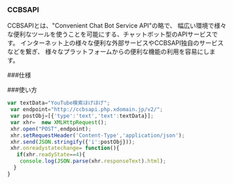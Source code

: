 ### CCBSAPI
CCBSAPIとは、"Convenient Chat Bot Service API"の略で、 幅広い環境で様々な便利なツールを使うことを可能にする、チャットボット型のAPIサービスです。
インターネット上の様々な便利な外部サービスやCCBSAPI独自のサービスなどを繋ぎ、 様々なプラットフォームからの便利な機能の利用を容易にします。

###仕様


###使い方
```JavaScript
var textData="YouTube検索ほげほげ";
 var endpoint="http://ccbsapi.php.xdomain.jp/v2/";
 var postObj=[{'type':'text','text':textData}];
 var xhr=  new XMLHttpRequest();
 xhr.open("POST",endpoint);
 xhr.setRequestHeader('Content-Type','application/json');
 xhr.send(JSON.stringify({'i':postObj}));
 xhr.onreadystatechange= function(){
   if(xhr.readyState==4){
    console.log(JSON.parse(xhr.responseText).html);
  }
}
```
